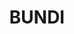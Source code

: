 ---
lastmod: '2025-04-06T06:05:21+00:00'
latitude: -26.14972587
layout: suburb
longitude: 149.5515967
postcode: '4419'
state: QLD
title: BUNDI
url: /qld/bundi/
---